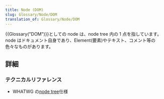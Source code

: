 ```yaml
---
title: Node (DOM)
slug: Glossary/Node/DOM
translation_of: Glossary/Node/DOM
---
```

{{Glossary("DOM")}}としての node は、node tree 内の 1 点を指しています。node はドキュメント自身であり、Element(要素)やテキスト、コメント等の色々なものがあります。

## 詳細

### テクニカルリファレンス

- WHATWG の[node tree](https://dom.spec.whatwg.org/#concept-node)仕様
